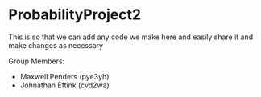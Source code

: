 # ProbabilityProject2
This is so that we can add any code we make here and easily share it and make changes as necessary

Group Members:
- Maxwell Penders (pye3yh)
- Johnathan Eftink (cvd2wa)



